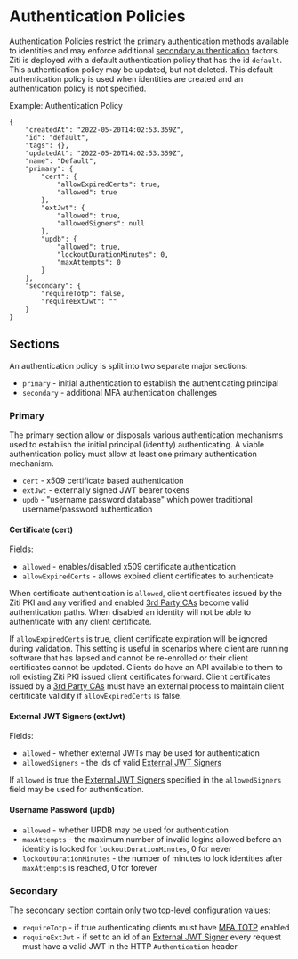# Authentication Policies

Authentication Policies restrict the [primary authentication](./auth.md#primary-authentication) methods available to 
identities and may enforce additional [secondary authentication](./auth.md#secondary-authentication) factors. Ziti is
deployed with a default authentication policy that has the id `default`. This authentication policy may be updated,
but not deleted. This default authentication policy is used when identities are created and an authentication
policy is not specified.


Example: Authentication Policy
```text
{
    "createdAt": "2022-05-20T14:02:53.359Z",
    "id": "default",
    "tags": {},
    "updatedAt": "2022-05-20T14:02:53.359Z",
    "name": "Default",
    "primary": {
        "cert": {
            "allowExpiredCerts": true,
            "allowed": true
        },
        "extJwt": {
            "allowed": true,
            "allowedSigners": null
        },
        "updb": {
            "allowed": true,
            "lockoutDurationMinutes": 0,
            "maxAttempts": 0
        }
    },
    "secondary": {
        "requireTotp": false,
        "requireExtJwt": ""
    }
}
```


## Sections

An authentication policy is split into two separate major sections:

- `primary` - initial authentication to establish the authenticating principal
- `secondary` - additional MFA authentication challenges

### Primary

The primary section allow or disposals various authentication mechanisms used to establish the initial principal
(identity) authenticating. A viable authentication policy must allow at least one primary authentication mechanism.

- `cert` - x509 certificate based authentication
- `extJwt` - externally signed JWT bearer tokens
- `updb` - "username password database" which power traditional username/password authentication

#### Certificate (cert)

Fields:
- `allowed` - enables/disabled x509 certificate authentication
- `allowExpiredCerts` - allows expired client certificates to authenticate

When certificate authentication is `allowed`, client certificates issued by the Ziti PKI and any verified and enabled
[3rd Party CAs](./10-third-party-cas.md) become valid authentication paths. When disabled an identity will not be able
to authenticate with any client certificate.

If `allowExpiredCerts` is true, client certificate expiration will be ignored during validation. This setting is 
useful in scenarios where client are running software that has lapsed and cannot be re-enrolled or their client
certificates cannot be updated. Clients do have an API available to them to roll existing Ziti PKI issued client 
certificates forward. Client certificates issued by a [3rd Party CAs](./10-third-party-cas.md) must have an external
process to maintain client certificate validity if `allowExpiredCerts` is false.


#### External JWT Signers (extJwt)

Fields:

- `allowed` - whether external JWTs may be used for authentication
- `allowedSigners` - the ids of valid [External JWT Signers](./50-external-jwt-signers.md)

If `allowed` is true the [External JWT Signers](./50-external-jwt-signers.md) specified in the `allowedSigners` field
may be used for authentication.

#### Username Password (updb)

- `allowed` - whether UPDB may be used for authentication
- `maxAttempts` - the maximum number of invalid logins allowed before an identity is locked for `lockoutDurationMinutes`, 0 for never
- `lockoutDurationMinutes` - the number of minutes to lock identities after `maxAttempts` is reached, 0 for forever

### Secondary

The secondary section contain only two top-level configuration values:

- `requireTotp` - if true authenticating clients must have [MFA TOTP](./70-totp.md) enabled
- `requireExtJwt` - if set to an id of an [External JWT Signer](./50-external-jwt-signers.md) every request must have a valid JWT in the HTTP `Authentication` header